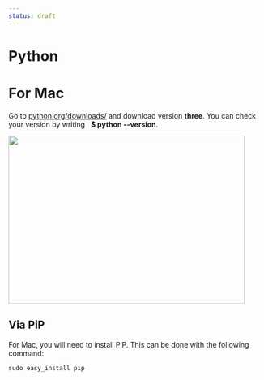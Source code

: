 ```yaml
---
status: draft
---
```


# Python

# For Mac

Go to <a href="https://www.python.org/downloads/">python.org/downloads/</a> and download version <strong>three</strong>. You can check your version by writing   <strong>$ python --version</strong>.

<img src="https://www.iik.ntnu.no/ttm4115/wp-content/uploads/2018/02/python1-300x213.jpeg" alt="" width="466" height="331" class="alignnone  wp-image-388" />

## Via PiP

For Mac, you will need to install PiP. This can be done with the following command:

    sudo easy_install pip

